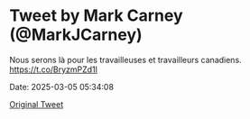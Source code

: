 # Tweet by Mark Carney (@MarkJCarney)

Nous serons là pour les travailleuses et travailleurs canadiens. https://t.co/BryzmPZd1I

Date: 2025-03-05 05:34:08

[Original Tweet](https://x.com/MarkJCarney/status/1897158668946432242)
